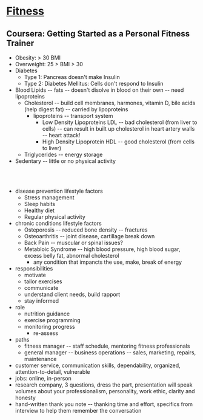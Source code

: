 # [Fitness](../../courses.md)

## Coursera: Getting Started as a Personal Fitness Trainer

- Obesity: > 30 BMI
- Overweight: 25 > BMI > 30
- Diabetes
  - Type 1: Pancreas doesn't make Insulin
  - Type 2: Diabetes Mellitus: Cells don't respond to Insulin
- Blood Lipids -- fats -- doesn't disolve in blood on their own -- need lipoproteins
  - Cholesterol -- build cell membranes, harmones, vitamin D, bile acids (help digest fat) -- carried by lipoproteins
    - lipoproteins -- transport system
      - Low Density Lipoproteins LDL -- bad cholesterol (from liver to cells) -- can result in built up cholesterol in heart artery walls -- heart attack!
      - High Density Lipoprotein HDL -- good cholesterol (from cells to liver)
  - Triglycerides -- energy storage
- Sedentary -- little or no physical activity


<br/><br/>

- disease prevention lifestyle factors
  - Stress management
  - Sleep habits
  - Healthy diet
  - Regular physical activity
- chronic conditions lifestyle factors
  - Osteporosis -- reduced bone density -- fractures
  - Osteoarthritis -- joint disease, cartillage break down
  - Back Pain -- muscular or spinal issues?
  - Metabloic Syndrome -- high blood pressure, high blood sugar, excess belly fat, abnormal cholesterol
    - any condition that impancts the use, make, break of energy
- responsibilities
  - motivate
  - tailor exercises
  - communicate
  - understand client needs, build rapport
  - stay informed
- role
  - nutrition guidance
  - exercise programming
  - monitoring progress
    - re-assess
- paths
  - fitness manager -- staff schedule, mentoring fitness professionals
  - general manager -- business operations -- sales, marketing, repairs, maintenance
- customer service, communication skills, dependability, organized, attention-to-detail, vulnerable
- jobs: online, in-person
- research company, 3 questions, dress the part, presentation will speak volumes about your professionalism, personality, work ethic, clarity and honesty
- hand-written thank you note -- thanking time and effort, specifics from interview to help them remember the conversation